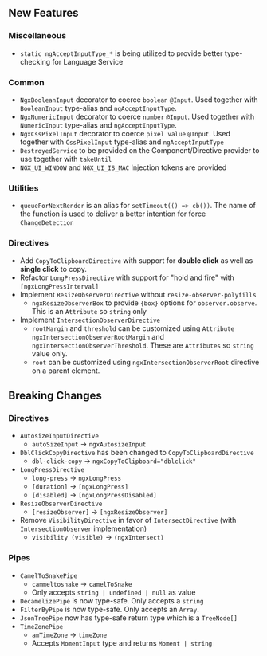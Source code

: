 ## New Features

### Miscellaneous

- `static ngAcceptInputType_*` is being utilized to provide better type-checking for Language Service

### Common

- `NgxBooleanInput` decorator to coerce `boolean` `@Input`. Used together with `BooleanInput` type-alias
  and `ngAcceptInputType`.
- `NgxNumericInput` decorator to coerce `number` `@Input`. Used together with `NumericInput` type-alias
  and `ngAcceptInputType`.
- `NgxCssPixelInput` decorator to coerce `pixel value` `@Input`. Used together with `CssPixelInput` type-alias
  and `ngAcceptInputType`
- `DestroyedService` to be provided on the Component/Directive provider to use together with `takeUntil`
- `NGX_UI_WINDOW` and `NGX_UI_IS_MAC` Injection tokens are provided

### Utilities

- `queueForNextRender` is an alias for `setTimeout(() => cb())`. The name of the function is used to deliver a better
  intention for force `ChangeDetection`

### Directives

- Add `CopyToClipboardDirective` with support for **double click** as well as **single click** to copy.
- Refactor `LongPressDirective` with support for "hold and fire" with `[ngxLongPressInterval]`
- Implement `ResizeObserverDirective` without `resize-observer-polyfills`
  - `ngxResizeObserverBox` to provide `{box}` options for `observer.observe`. This is an `Attribute` so `string` only
- Implement `IntersectionObserverDirective`
  - `rootMargin` and `threshold` can be customized using `Attribute` `ngxIntersectionObserverRootMargin`
    and `ngxIntersectionObserverThreshold`. These are `Attributes` so `string` value only.
  - `root` can be customized using `ngxIntersectionObserverRoot` directive on a parent element.

## Breaking Changes

### Directives

- `AutosizeInputDirective`
  - `autoSizeInput` -> `ngxAutosizeInput`
- `DblClickCopyDirective` has been changed to `CopyToClipboardDirective`
  - `dbl-click-copy` -> `ngxCopyToClipboard="dblclick"`
- `LongPressDirective`
  - `long-press` -> `ngxLongPress`
  - `[duration]` -> `[ngxLongPress]`
  - `[disabled]` -> `[ngxLongPressDisabled]`
- `ResizeObserverDirective`
  - `[resizeObserver]` -> `[ngxResizeObserver]`
- Remove `VisibilityDirective` in favor of `IntersectDirective` (with `IntersectionObserver` implementation)
  - `visibility (visible)` -> `(ngxIntersect)`

### Pipes

- `CamelToSnakePipe`
  - `cammeltosnake` -> `camelToSnake`
  - Only accepts `string | undefined | null` as value
- `DecamelizePipe` is now type-safe. Only accepts a `string`
- `FilterByPipe` is now type-safe. Only accepts an `Array`.
- `JsonTreePipe` now has type-safe return type which is a `TreeNode[]`
- `TimeZonePipe`
  - `amTimeZone` -> `timeZone`
  - Accepts `MomentInput` type and returns `Moment | string`
